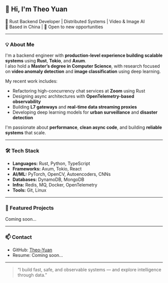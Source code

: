 ## 👋 Hi, I'm Theo Yuan

🚀 Rust Backend Developer | Distributed Systems | Video & Image AI  
📍 Based in China | 💼 Open to new opportunities  

---

### 💡 About Me

I'm a backend engineer with **production-level experience building scalable systems** using **Rust**, **Tokio**, and **Axum**.  
I also hold a **Master’s degree in Computer Science**, with research focused on **video anomaly detection** and **image classification** using deep learning.

My recent work includes:

- Refactoring high-concurrency chat services at **Zoom** using Rust  
- Designing async architectures with **OpenTelemetry-based observability**  
- Building **L7 gateways** and **real-time data streaming proxies**  
- Developing deep learning models for **urban surveillance** and **disaster detection**

I'm passionate about **performance**, **clean async code**, and building **reliable systems** that scale.

---

### 🛠️ Tech Stack

- **Languages:** Rust, Python, TypeScript  
- **Frameworks:** Axum, Tokio, React
- **AI/ML:** PyTorch, OpenCV, Autoencoders, CNNs  
- **Databases:** DynamoDB, MongoDB  
- **Infra:** Redis, MQ, Docker, OpenTelemetry  
- **Tools:** Git, Linux

---

### 📂 Featured Projects

<!-- Add real links once ready -->
Coming soon...

---

### 📫 Contact
 
- GitHub: [Theo-Yuan](https://github.com/Theo-Yuan)  
- Resume: Coming soon...

---

> “I build fast, safe, and observable systems — and explore intelligence through data.”
